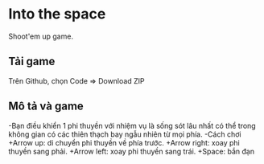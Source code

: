 # Into the space
 Shoot'em up game.
## Tải game
 Trên Github, chọn Code => Download ZIP

## Mô tả và game
-Bạn điều khiển 1 phi thuyền với nhiệm vụ là  sống sót lâu nhất có thể trong không gian có các thiên thạch bay ngẫu nhiên từ mọi phía.
-Cách chơi
    +Arrow up: di chuyển phi thuyền về phía trước.
    +Arrow right: xoay phi thuyền sang phải.
    +Arrow left: xoay phi thuyền sang trái.
    +Space: bắn đạn
